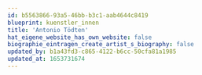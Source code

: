 ```yaml
---
id: b5563866-93a5-46bb-b3c1-aab4644c8419
blueprint: kuenstler_innen
title: 'Antonio Tödten'
hat_eigene_website_has_own_website: false
biographie_eintragen_create_artist_s_biography: false
updated_by: b1a43fd3-c865-4122-b6cc-50cfa81a1985
updated_at: 1653731674
---
```


